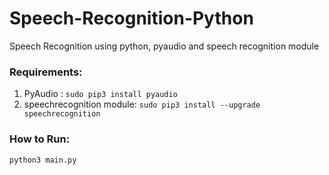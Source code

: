 # Speech-Recognition-Python
Speech Recognition using python, pyaudio and speech recognition module
### Requirements:
1. PyAudio : ``` sudo pip3 install pyaudio ```
2. speechrecognition module: ``` sudo pip3 install --upgrade speechrecognition ```

### How to Run:
```python3 main.py```
